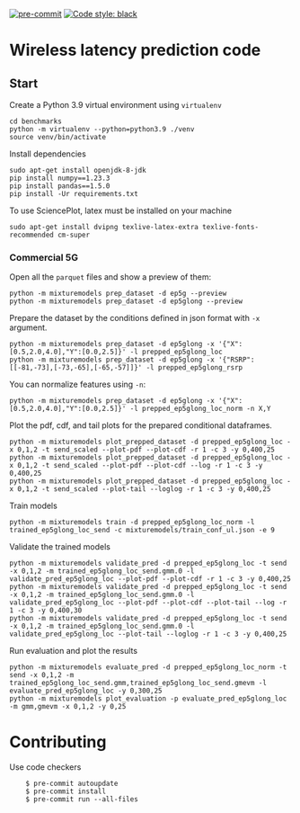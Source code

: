 [![pre-commit](https://img.shields.io/badge/pre--commit-enabled-brightgreen?logo=pre-commit&logoColor=white)](https://pre-commit.com/)
[![Code style: black](https://img.shields.io/badge/code%20style-black-000000.svg)](https://github.com/psf/black)

# Wireless latency prediction code


## Start

Create a Python 3.9 virtual environment using `virtualenv`

```
cd benchmarks
python -m virtualenv --python=python3.9 ./venv
source venv/bin/activate
```

Install dependencies

```
sudo apt-get install openjdk-8-jdk
pip install numpy==1.23.3
pip install pandas==1.5.0
pip install -Ur requirements.txt
```

To use SciencePlot, latex must be installed on your machine
```
sudo apt-get install dvipng texlive-latex-extra texlive-fonts-recommended cm-super
```

### Commercial 5G

Open all the `parquet` files and show a preview of them:
```
python -m mixturemodels prep_dataset -d ep5g --preview
python -m mixturemodels prep_dataset -d ep5glong --preview
```

Prepare the dataset by the conditions defined in json format with `-x` argument.
```
python -m mixturemodels prep_dataset -d ep5glong -x '{"X":[0.5,2.0,4.0],"Y":[0.0,2.5]}' -l prepped_ep5glong_loc
python -m mixturemodels prep_dataset -d ep5glong -x '{"RSRP":[[-81,-73],[-73,-65],[-65,-57]]}' -l prepped_ep5glong_rsrp
```

You can normalize features using `-n`:
```
python -m mixturemodels prep_dataset -d ep5glong -x '{"X":[0.5,2.0,4.0],"Y":[0.0,2.5]}' -l prepped_ep5glong_loc_norm -n X,Y
```

Plot the pdf, cdf, and tail plots for the prepared conditional dataframes.
```
python -m mixturemodels plot_prepped_dataset -d prepped_ep5glong_loc -x 0,1,2 -t send_scaled --plot-pdf --plot-cdf -r 1 -c 3 -y 0,400,25
python -m mixturemodels plot_prepped_dataset -d prepped_ep5glong_loc -x 0,1,2 -t send_scaled --plot-pdf --plot-cdf --log -r 1 -c 3 -y 0,400,25
python -m mixturemodels plot_prepped_dataset -d prepped_ep5glong_loc -x 0,1,2 -t send_scaled --plot-tail --loglog -r 1 -c 3 -y 0,400,25
```

Train models
```
python -m mixturemodels train -d prepped_ep5glong_loc_norm -l trained_ep5glong_loc_send -c mixturemodels/train_conf_ul.json -e 9
```

Validate the trained models
```
python -m mixturemodels validate_pred -d prepped_ep5glong_loc -t send -x 0,1,2 -m trained_ep5glong_loc_send.gmm.0 -l validate_pred_ep5glong_loc --plot-pdf --plot-cdf -r 1 -c 3 -y 0,400,25 
python -m mixturemodels validate_pred -d prepped_ep5glong_loc -t send -x 0,1,2 -m trained_ep5glong_loc_send.gmm.0 -l validate_pred_ep5glong_loc --plot-pdf --plot-cdf --plot-tail --log -r 1 -c 3 -y 0,400,30
python -m mixturemodels validate_pred -d prepped_ep5glong_loc -t send -x 0,1,2 -m trained_ep5glong_loc_send.gmm.0 -l validate_pred_ep5glong_loc --plot-tail --loglog -r 1 -c 3 -y 0,400,25
```

Run evaluation and plot the results
```
python -m mixturemodels evaluate_pred -d prepped_ep5glong_loc_norm -t send -x 0,1,2 -m trained_ep5glong_loc_send.gmm,trained_ep5glong_loc_send.gmevm -l evaluate_pred_ep5glong_loc -y 0,300,25
python -m mixturemodels plot_evaluation -p evaluate_pred_ep5glong_loc -m gmm,gmevm -x 0,1,2 -y 0,25
```



# Contributing

Use code checkers

        $ pre-commit autoupdate
        $ pre-commit install
        $ pre-commit run --all-files

